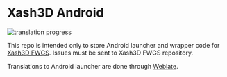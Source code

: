 # Xash3D Android

![translation progress](https://l10n.mentality.rip/widgets/xash3d-fwgs-android/-/svg-badge.svg)

This repo is intended only to store Android launcher and wrapper code for
[Xash3D FWGS](https://github.com/FWGS/xash3d-fwgs).
Issues must be sent to Xash3D FWGS repository.

Translations to Android launcher are done through [Weblate](https://l10n.mentality.rip).
